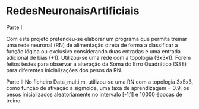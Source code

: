 # RedesNeuronaisArtificiais

Parte I

  Com este projeto pretendeu-se elaborar um programa que permita treinar uma rede neuronal (RN) de alimentação direta de forma a classificar a função lógica ou-exclusivo 
  considerando duas entradas e uma entrada adicional de bias (+1). Utilizou-se uma rede com a topologia (3x3x1). Forem feitos testes para observar a alteração da Soma do Erro 
  Quadrático (SSE) para diferentes inicializações dos pesos da RN.
  
Parte II
  No ficheiro Data_multi.m, utilizou-se uma RN com a topologia 3x5x3, como função de ativação a sigmoide, uma taxa de aprendizagem = 0.9, os pesos inicializados 
aleatoriamente no intervalo [-1,1] e 10000 épocas de treino.
